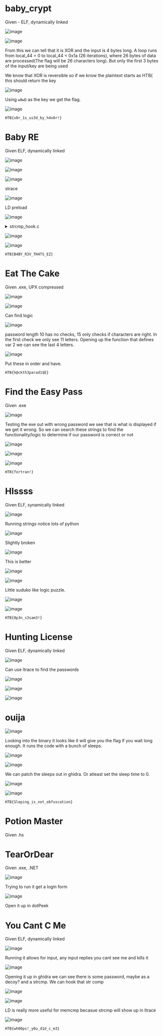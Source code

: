 # baby_crypt

Given - ELF, dynamically linked

![image](https://github.com/user-attachments/assets/876cb84c-688a-4e82-b41f-611b8b0a2507)

![image](https://github.com/user-attachments/assets/3163cf8d-4f2f-41c0-9296-feac3e221ba5)

From this we can tell that it is XOR and the input is 4 bytes long. A loop runs from local_44 = 0 to local_44 < 0x1a (26 iterations), where 26 bytes of data are processed(The flag will be 26 characters long). But only the first 3 bytes of the input/key are being used


We know that XOR is reversible so if we know the plaintext starts as HTB{ this should return the key

![image](https://github.com/user-attachments/assets/1fba98e8-c45a-47fd-8f71-857e99869610)

Using `w0wD` as the key we get the flag.

![image](https://github.com/user-attachments/assets/ed7c286c-8526-4d31-b13b-ef4cc2020c3d)


`HTB{x0r_1s_us3d_by_h4x0r!}`

# Baby RE

Given ELF, dynamically linked

![image](https://github.com/user-attachments/assets/f8ea03d0-f10f-4b80-9ea7-c772cfafdf12)

![image](https://github.com/user-attachments/assets/64609d78-ca4c-4fdd-820e-353dd2ae34d7)


![image](https://github.com/user-attachments/assets/7fa7da9f-8d3e-4689-a00a-c09784dd4d61)

strace

![image](https://github.com/user-attachments/assets/848b5350-4d8c-42a0-908b-6bd007d671b4)


LD preload


![image](https://github.com/user-attachments/assets/30703a0d-8415-44ac-8a76-4899c6c28d99)

<details>

<summary>strcmp_hook.c</summary>


```
   #include <stdio.h>
#include <dlfcn.h>
#include <string.h>
#include <ctype.h>

typedef int (*original_strcmp_t)(const char *, const char *);

static original_strcmp_t original_strcmp;

int strcmp(const char *s1, const char *s2) {
    // Ensure we have the original function
    if (!original_strcmp) {
        original_strcmp = (original_strcmp_t)dlsym(RTLD_NEXT, "strcmp");
    }

    // Print the compared strings as clear text characters
    printf("Compared string (s1): ");
    for (size_t i = 0; s1[i] != '\0'; ++i) {
        unsigned char c = (unsigned char)s1[i];
        putchar(isprint(c) ? c : '.'); // Print a dot for non-printable characters
    }
    printf("\n");

    printf("Compared string (s2): ");
    for (size_t i = 0; s2[i] != '\0'; ++i) {
        unsigned char c = (unsigned char)s2[i];
        putchar(isprint(c) ? c : '.'); // Print a dot for non-printable characters
    }
    printf("\n");

    // Call the original strcmp function
    return original_strcmp(s1, s2);
}

// Compile with:
// gcc -fPIC -shared -o strcmp_hook.so strcmp_hook.c -ldl

```

</details>

![image](https://github.com/user-attachments/assets/6952c08d-0cb0-43cc-9bf8-cce46b653aa0)

![image](https://github.com/user-attachments/assets/c15db02a-1531-404c-b9a7-104407eb4a74)

`HTB{B4BY_R3V_TH4TS_EZ}`

# Eat The Cake

Given .exe, UPX compressed

![image](https://github.com/user-attachments/assets/1517b7e2-9179-48f7-814e-65241a99c65b)

![image](https://github.com/user-attachments/assets/0bc74b9b-c51b-464b-8417-eb12b1e8a320)

Can find logic 

![image](https://github.com/user-attachments/assets/f2ca5a4d-f27c-4e98-afa2-6c7b00198398)

password length 10 has no checks, 15 only checks if characters are right. In the first check we only see 11 letters. Opening up the function that defines var 2 we can see the last 4 letters.

![image](https://github.com/user-attachments/assets/483bae80-6689-4b75-b775-429beeeab281)

Put these in order and have.

`HTB{h@ckth3parad1$E}`

# Find the Easy Pass

Given .exe

![image](https://github.com/user-attachments/assets/27c400ff-d6cf-42cc-9f4b-69519dd0f29b)

Testing the exe out with wrong password we see that is what is displayed if we get it wrong. So we can search these strings to find the functionality/logic to determine if our password is correct or not 

![image](https://github.com/user-attachments/assets/82693118-2d0b-4da1-bf1b-9cabcbd8db9e)

![image](https://github.com/user-attachments/assets/430df19a-24d3-46df-88dc-4150e6e2261d)


![image](https://github.com/user-attachments/assets/3ffe41d2-34c3-4ec3-9eb2-44558e7fedbb)

`HTB{fortran!}`

# HIssss

Given ELF, synamically linked

![image](https://github.com/user-attachments/assets/d2d26565-0653-4a4a-993f-2f376480b037)

Running strings notice lots of python 

![image](https://github.com/user-attachments/assets/549538e5-3568-457a-95e8-fa30c3b12e7e)

Slightly broken

![image](https://github.com/user-attachments/assets/2e931c0f-c589-4aeb-a376-4377eb30a30c)

This is better

![image](https://github.com/user-attachments/assets/ba92b453-c62d-46c7-8657-abdd21ea6e17)


![image](https://github.com/user-attachments/assets/496876da-399f-4f78-a5d7-1a123775aa03)

Little suduko like logic puzzle.

![image](https://github.com/user-attachments/assets/a1ca7891-0831-43c7-8f96-8013cb4fef4f)


![image](https://github.com/user-attachments/assets/be5e2320-1318-48fe-8bf9-4b628d441314)


`HTB{0p3n_s3sam3!}`

# Hunting License

Given ELF, dynamically linked

![image](https://github.com/user-attachments/assets/89e126b9-2d34-4bf8-ab80-1d3364b67c87)

Can use ltrace to find the passwords

![image](https://github.com/user-attachments/assets/8d109f34-aefb-448d-828c-7203438742b9)


![image](https://github.com/user-attachments/assets/f48dac2c-98c9-478f-a136-ab80dfabfcd4)

![image](https://github.com/user-attachments/assets/dc03a541-a0bd-4c25-b389-4dc7c4e4c900)


# ouija

![image](https://github.com/user-attachments/assets/4fae3cf5-abae-454d-99cb-30055e5dee11)

Looking into the binary it looks like it will give you the flag if you wait long enough. It runs the code with a bunch of sleeps. 

![image](https://github.com/user-attachments/assets/b7efcc31-ae66-4116-84d5-1c7d21526b43)

![image](https://github.com/user-attachments/assets/585a8ba3-23db-4e5c-9e24-90da62d60db4)

We can patch the sleeps out in ghidra. Or atleast set the sleep time to 0. 

![image](https://github.com/user-attachments/assets/27a7775d-465e-48cf-9014-e8197836a404)

![image](https://github.com/user-attachments/assets/0d2ab81f-3496-4e92-8b8b-3bc0db4016ba)

`HTB{Sleping_is_not_obfuscation}`

# Potion Master

Given .hs



# TearOrDear

Given .exe, .NET

![image](https://github.com/user-attachments/assets/f9eb17f7-211d-40e6-b083-6241b74775d6)

Trying to run it get a login form

![image](https://github.com/user-attachments/assets/ce53d32a-089c-4016-806b-4e8e86a6fa38)

Open it up in dotPeek


# You Cant C Me

Given ELF, dynamically linked

![image](https://github.com/user-attachments/assets/130c4cd7-6820-4f76-9722-e2a8e3e363dd)

Running it allows for input, any input replies you cant see me and kills it

![image](https://github.com/user-attachments/assets/efa6a45b-27f2-4dcb-9d21-2318ea4f1c4e)

Opening it up in ghidra we can see there is some password, maybe as a decoy? and a strcmp. We can hook that str comp

![image](https://github.com/user-attachments/assets/694e9355-6a83-40b7-a655-414889d52e7d)


![image](https://github.com/user-attachments/assets/22299287-5c22-4442-912e-31878b595d21)

LD is really more useful for memcmp becasue strcmp will show up in ltrace

![image](https://github.com/user-attachments/assets/6b274d03-329f-4f11-84e8-8fd7c512130e)


`HTB{wh00ps!_y0u_d1d_c_m3}`


